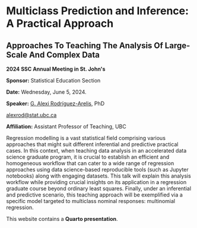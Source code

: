 # Multiclass Prediction and Inference: A Practical Approach

## Approaches To Teaching The Analysis Of Large-Scale And Complex Data

**2024 SSC Annual Meeting in St. John's**

**Sponsor:** Statistical Education Section

**Date:** Wednesday, June 5, 2024.

**Speaker:** [G. Alexi Rodríguez-Arelis](https://alexrod.netlify.app), PhD

alexrod@stat.ubc.ca

**Affiliation:** Assistant Professor of Teaching, UBC

Regression modelling is a vast statistical field comprising various approaches that might suit different inferential and predictive practical cases. In this context, when teaching data analysis in an accelerated data science graduate program, it is crucial to establish an efficient and homogeneous workflow that can cater to a wide range of regression approaches using data science-based reproducible tools (such as Jupyter notebooks) along with engaging datasets. This talk will explain this analysis workflow while providing crucial insights on its application in a regression graduate course beyond ordinary least squares. Finally, under an inferential and predictive scenario, this teaching approach will be exemplified via a specific model targeted to multiclass nominal responses: multinomial regression.

This website contains a **Quarto presentation**.
